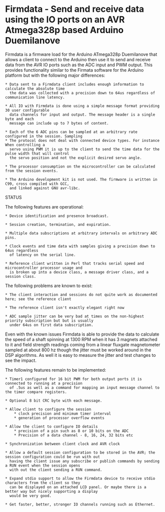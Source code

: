 Firmdata - Send and receive data using the IO ports on an AVR Atmega328p based Arduino Duemilanove
========

Firmdata is a firmware load for the Arduino ATmega328p Duemilanove that allows a client to connect to the Arduino
then use it to send and receive data from the AVR IO ports such as the ADC input and PWM output. This
provides functionality similar to the Firmata software for the Arduino platform but with the following
major differences:

	* Data sent to a Firmdata client includes enough information to calculate the absolute time
	  the data was collected with a precision down to 64us regardless of communication line latency. 
	  
	* All IO with Firmdata is done using a simple message format providing 30 user configurable
	  data channels for input and output. The message header is a single byte and each 
	  message can include up to 7 bytes of content. 
	  
	* Each of the 6 ADC pins can be sampled at an arbitrary rate configured in the session. Sampling 
	* The protocol does not deal with connected device types. For instance When controlling a
	  servo using PWM it is up to the client to send the time data for the pulse width that will control
	  the servo position and not the explicit desired servo angle. 
	  
	* The processor consumption on the microcontroller can be calculated from the session events. 
	
	* The Arduino development kit is not used. The firmware is written in C99, cross compiled with GCC,
	  and linked against GNU avr-libc.

STATUS

The following features are operational:

	* Device identification and presence broadcast.
	
	* Session creation, termination, and expiration.
	
	* Multiple data subscriptions at arbitrary intervals on arbitrary ADC pins.
	
	* Clock events and time data with samples giving a precision down to 64us regardless
	  of latency on the serial line.
	  
	* Reference client written in Perl that tracks serial speed and microcontroller processor usage and
	  is broken up into a device class, a message driver class, and a session class. 

The following problems are known to exist:

	* The client interaction and sessions do not quite work as documented here; see the reference client
	
	* The reference client isn't exactly elegant right now

	* ADC sample jitter can be very bad at times on the non-highest priority subscription but but is usually 
	  under 64us on first data subscription.
	  
Even with the known issues Firmdata is able to provide the data to calculate the speed of a shaft spinning at 
1300 RPM when it has 3 magnets attached to it and field strength readings coming from a linear fluxgate 
magnetometer sampled at about 800 hz though the jitter must be worked around in the DSP algorithms. As well 
it is easy to measure the jitter and test changes to see the impact. 
	  
The following features remain to be implemented:

	* Timer1 configured for 16 bit PWM for both output ports it is connected to running at a precision
	  of .5us as well as a command for mapping an input message channel to the timer compare registers. 
	  
	* Optional 8 bit CRC byte with each message.
	
	* Allow client to configure the session
	 	* clock precision and minimum timer interval
	 	* generation of processor overflow events

	* Allow the client to configure	IO details 
		* precision of a pin such as 8 or 10 bits on the ADC
		* Precision of a data channel - 8, 16, 24, 32 bits etc
		
	* Synchronization between client clock and AVR clock
	
	* Allow a default session configuration to be stored in the AVR; the session configuration could be run with out
	  having the client issue any subscribe or publish commands by sending a RUN event when the session opens 
	  with out the client sending a RUN command. 
	  	  
	* Expand stdio support to allow the Firmdata device to receive stdio characters from the client so they
	  can be displayed on an attached LCD panel. Or maybe there is a better way but nicely supporting a display 
	  would be very good. 
	  
	* Get faster, better, stronger IO channels running such as Ethernet.  
	  	  